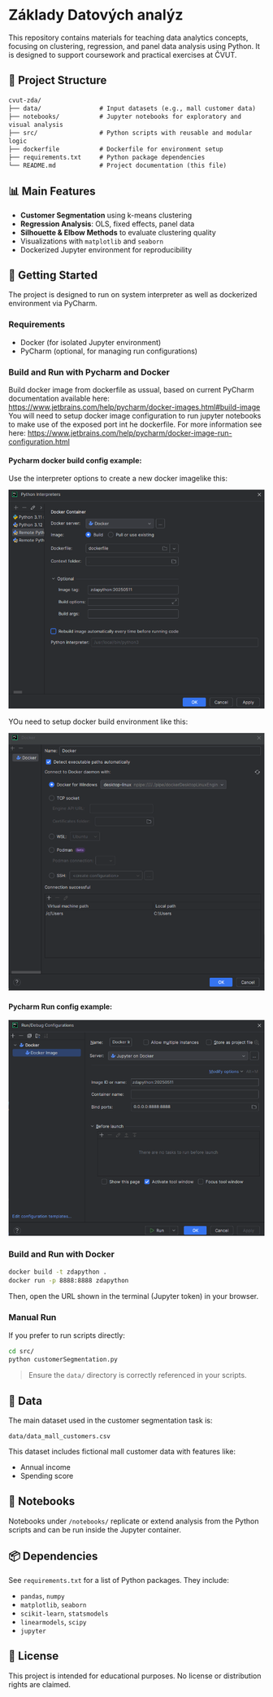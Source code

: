 # Základy Datových analýz
This repository contains materials for teaching data analytics concepts, focusing on clustering, regression, and panel data analysis using Python. It is designed to support coursework and practical exercises at ČVUT.

## 📁 Project Structure

```
cvut-zda/
├── data/                # Input datasets (e.g., mall customer data)
├── notebooks/           # Jupyter notebooks for exploratory and visual analysis
├── src/                 # Python scripts with reusable and modular logic
├── dockerfile           # Dockerfile for environment setup
├── requirements.txt     # Python package dependencies
└── README.md            # Project documentation (this file)
```

## 📊 Main Features

- **Customer Segmentation** using k-means clustering
- **Regression Analysis**: OLS, fixed effects, panel data
- **Silhouette & Elbow Methods** to evaluate clustering quality
- Visualizations with `matplotlib` and `seaborn`
- Dockerized Jupyter environment for reproducibility

## 🚀 Getting Started

The project is designed to run on system interpreter as well as dockerized environment via PyCharm. 


### Requirements

- Docker (for isolated Jupyter environment)
- PyCharm (optional, for managing run configurations)


### Build and Run with Pycharm and Docker

Build docker image from dockerfile as ussual, based on current PyCharm documentation available here: https://www.jetbrains.com/help/pycharm/docker-images.html#build-image
You will need to setup docker image configuration to run jupyter notebooks to make use of the exposed port int he dockerfile. For more information see here: https://www.jetbrains.com/help/pycharm/docker-image-run-configuration.html

#### Pycharm docker build config example:
Use the interpreter options to create a new docker imagelike this:

![ScreenshotDockerBuild.png](/img/ScreenshotDockerBuild.png)

YOu need to setup docker build environment like this:

![ScreenshotDockerBuildDetail.png](/img/ScreenshotDockerBuildDetail.png)

#### Pycharm Run config example:
![ScreenshotDockerJupyterRun.png](/img/ScreenshotDockerJupyterRun.png)

### Build and Run with Docker 

```bash
docker build -t zdapython .
docker run -p 8888:8888 zdapython
```

Then, open the URL shown in the terminal (Jupyter token) in your browser.

### Manual Run

If you prefer to run scripts directly:

```bash
cd src/
python customerSegmentation.py
```

> Ensure the `data/` directory is correctly referenced in your scripts.

## 📂 Data

The main dataset used in the customer segmentation task is:

```
data/data_mall_customers.csv
```

This dataset includes fictional mall customer data with features like:
- Annual income
- Spending score

## 🧪 Notebooks

Notebooks under `/notebooks/` replicate or extend analysis from the Python scripts and can be run inside the Jupyter container.

## 📦 Dependencies

See `requirements.txt` for a list of Python packages. They include:

- `pandas`, `numpy`
- `matplotlib`, `seaborn`
- `scikit-learn`, `statsmodels`
- `linearmodels`, `scipy`
- `jupyter`

## 📌 License

This project is intended for educational purposes. No license or distribution rights are claimed.